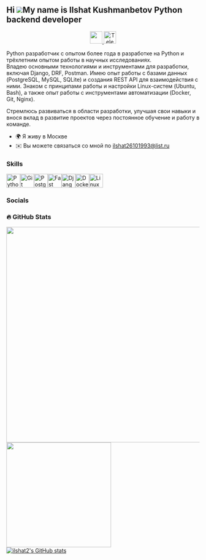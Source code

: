 Hi ![](https://user-images.githubusercontent.com/18350557/176309783-0785949b-9127-417c-8b55-ab5a4333674e.gif)My name is Ilshat Kushmanbetov
Python backend developer 
------------------------

<div id="badges" align="center">
<a href="https://www.linkedin.com/in/ilshat2/" target="_blank" rel="noreferrer"> <picture> <source media="(prefers-color-scheme: dark)" srcset="https://raw.githubusercontent.com/danielcranney/readme-generator/main/public/icons/socials/linkedin-dark.svg" /> <source media="(prefers-color-scheme: light)" srcset="https://raw.githubusercontent.com/danielcranney/readme-generator/main/public/icons/socials/linkedin.svg" /> <img src="https://raw.githubusercontent.com/danielcranney/readme-generator/main/public/icons/socials/linkedin.svg" width="32" height="32" /> </picture> </a><a href="https://t.me/spasibo24" target="_blank">
<img src="https://upload.wikimedia.org/wikipedia/commons/8/82/Telegram_logo.svg" alt="Telegram" width="32" height="32"></a></p>
</div>

Python разработчик с опытом более года в разработке на Python и трёхлетним опытом работы в научных исследованиях.       
Владею основными технологиями и инструментами для разработки, включая Django, DRF, Postman.
Имею опыт работы с базами данных (PostgreSQL, MySQL, SQLite) и создания REST API для взаимодействия с ними. Знаком с принципами работы и настройки Linux-систем (Ubuntu, Bash), а также опыт работы с инструментами автоматизации (Docker, Git, Nginx).

Стремлюсь развиваться в области разработки, улучшая свои навыки и внося вклад в развитие проектов через постоянное обучение и работу в команде.

* 🌍 Я живу в Москве
* ✉️ Вы можете связаться со мной по ilshat26101993@list.ru



### Skills


<p align="left">
<a href="https://www.python.org/" target="_blank" rel="noreferrer"><img src="https://raw.githubusercontent.com/danielcranney/readme-generator/main/public/icons/skills/python-colored.svg" width="36" height="36" alt="Python" /></a><a href="https://git-scm.com/" target="_blank" rel="noreferrer"><img src="https://raw.githubusercontent.com/danielcranney/readme-generator/main/public/icons/skills/git-colored.svg" width="36" height="36" alt="Git" /></a><a href="https://www.postgresql.org/" target="_blank" rel="noreferrer"><img src="https://raw.githubusercontent.com/danielcranney/readme-generator/main/public/icons/skills/postgresql-colored.svg" width="36" height="36" alt="PostgreSQL" /></a><a href="https://fastapi.tiangolo.com/" target="_blank" rel="noreferrer"><img src="https://raw.githubusercontent.com/danielcranney/readme-generator/main/public/icons/skills/fastapi-colored.svg" width="36" height="36" alt="Fast API" /></a><a href="https://www.djangoproject.com/" target="_blank" rel="noreferrer"><img src="https://raw.githubusercontent.com/danielcranney/readme-generator/main/public/icons/skills/django-colored.svg" width="36" height="36" alt="Django" /></a><a href="https://www.docker.com/" target="_blank" rel="noreferrer"><img src="https://raw.githubusercontent.com/danielcranney/readme-generator/main/public/icons/skills/docker-colored.svg" width="36" height="36" alt="Docker" /></a><a href="https://www.linux.org" target="_blank" rel="noreferrer"><img src="https://raw.githubusercontent.com/danielcranney/readme-generator/main/public/icons/skills/linux-colored.svg" width="36" height="36" alt="Linux" /></a>
</p>


### Socials








### :fire: GitHub Stats

<div>
        <img src="http://github-profile-summary-cards.vercel.app/api/cards/profile-details?username=ilshat2&theme=github" width="561"/>
        <img src="http://github-profile-summary-cards.vercel.app/api/cards/repos-per-language?username=ilshat2&theme=github"  width="273"/>   <br>    
<a href="http://www.github.com/ilshat2"><img src="https://github-readme-stats.vercel.app/api?username=ilshat2&show_icons=true&hide=&count_private=true&title_color=0891b2&text_color=ffffff&icon_color=0891b2&bg_color=1c1917&hide_border=true&show_icons=true" alt="ilshat2's GitHub stats" /></a>
</div>
